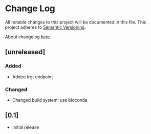 # Change Log
All notable changes to this project will be documented in this file.
This project adheres to [Semantic Versioning](http://semver.org/).

About changelog [here](https://keepachangelog.com/en/1.1.0/)

## [unreleased]
### Added
- Added trgt endpoint
### Changed
- Changed build system: use bioconda

## [0.1]
- Initial release